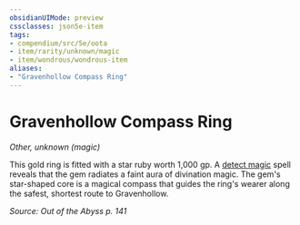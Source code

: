```yaml
---
obsidianUIMode: preview
cssclasses: json5e-item
tags:
- compendium/src/5e/oota
- item/rarity/unknown/magic
- item/wondrous/wondrous-item
aliases: 
- "Gravenhollow Compass Ring"
---
```

# Gravenhollow Compass Ring
*Other, unknown (magic)*  


This gold ring is fitted with a star ruby worth 1,000 gp. A [detect magic](/Systems/5e/spells/detect-magic.md) spell reveals that the gem radiates a faint aura of divination magic. The gem's star-shaped core is a magical compass that guides the ring's wearer along the safest, shortest route to Gravenhollow.

*Source: Out of the Abyss p. 141*
